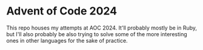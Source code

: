 # Advent of Code 2024

This repo houses my attempts at AOC 2024. It'll probably mostly be in Ruby, but I'll also probably be also trying to solve some of the more interesting ones in other languages for the sake of practice.
